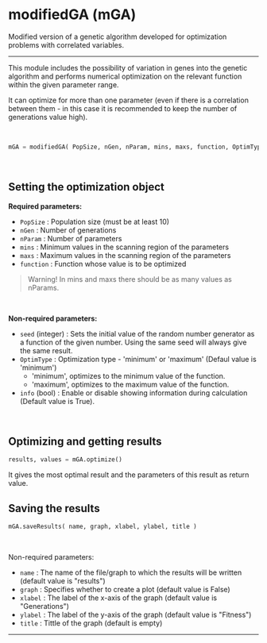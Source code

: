 # modifiedGA (mGA)
Modified version of a genetic algorithm developed for optimization problems with correlated variables.
___

This module includes the possibility of variation in genes into the genetic algorithm and performs numerical optimization on the relevant function within the given parameter range.

It can optimize for more than one parameter (even if there is a correlation between them - in this case it is recommended to keep the number of generations value high).

<br>

```python
mGA = modifiedGA( PopSize, nGen, nParam, mins, maxs, function, OptimType, overstep, info )
```

<br>

## Setting the optimization object

**Required parameters:**
  * `PopSize`   : Population size (must be at least 10)
  * `nGen`      : Number of generations
  * `nParam`    : Number of parameters
  * `mins`      : Minimum values in the scanning region of the parameters
  * `maxs`      : Maximum values in the scanning region of the parameters
  * `function`  : Function whose value is to be optimized
  
  > Warning!
  > In mins and maxs there should be as many values as nParams.

<br>

**Non-required parameters:**
  * `seed` (integer) : Sets the initial value of the random number generator as a function of the given number. Using the same seed will always give the same result.
  * `OptimType`      : Optimization type - 'minimum' or 'maximum' (Defaul value is 'minimum')
    * 'minimum', optimizes to the minimum value of the function.
    * 'maximum', optimizes to the maximum value of the function.
  * `info` (bool)    : Enable or disable showing information during calculation (Default value is True).

<br>

## Optimizing and getting results

```python
results, values = mGA.optimize()
```

It gives the most optimal result and the parameters of this result as return value.

## Saving the results

```python
mGA.saveResults( name, graph, xlabel, ylabel, title )
```

<br>

Non-required parameters:
  * `name`      : The name of the file/graph to which the results will be written (default value is "results")
  * `graph`     : Specifies whether to create a plot (default value is False)
  * `xlabel`    : The label of the x-axis of the graph (default value is "Generations")
  * `ylabel`    : The label of the y-axis of the graph (default value is "Fitness")
  * `title`    : Tittle of the graph (default is empty)

---
